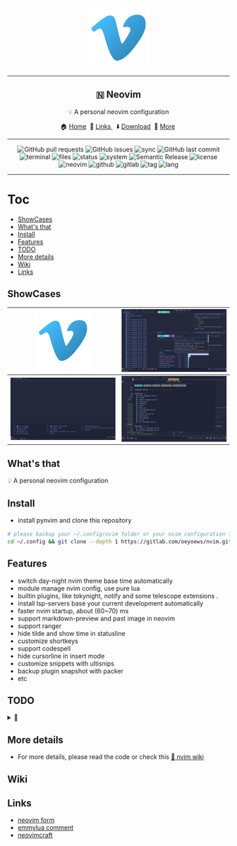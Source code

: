 <div align="center">
  <img src="img/vim.png" alt="vim" align="center" width=144><hr>
  <h2>🇳  Neovim</h2>
  <p> 💡 A personal neovim configuration</p>
	🏠 <a href="https://oeyoews.github.io/nvim">Home</a>&nbsp;
  🔗 <a href="">Links </a>&nbsp;
  ⬇️  <a  href="">Download</a>&nbsp;
  🔰 <a  href="">More</a>&nbsp;
  <hr>
</div>

<div align="center">
<!-- <img alt="Lines of code" src="https://img.shields.io/tokei/lines/github/oeyoews/nvim?color=cyan&logo=github&logoColor=violet&style=flat-square"> -->
<img alt="GitHub pull requests" src="https://img.shields.io/github/issues-pr/oeyoews/nvim?color=cyan&logo=github&logoColor=cyan&style=flat-square">
<img alt="GitHub issues" src="https://img.shields.io/github/issues-raw/oeyoews/nvim?color=green&logo=github&logoColor=cyan&style=flat-square">
<!-- <img src="https://img.shields.io/badge/Desktop-Gnome-blueviolet.svg?style=flat-square&logo=gnome&color=90E59A&logoColor=cyan" alt="desktop"> -->
<img src="https://img.shields.io/badge/Sync-Yes-blueviolet.svg?style=flat-square&logo=gitlab&color=90E59A&logoColor=green" alt="sync">
<img alt="GitHub last commit" src="https://img.shields.io/github/last-commit/oeyoews/nvim?logo=github&logoColor=cyan&style=flat-square">
<!-- <img alt="GitHub code size in bytes" src="https://img.shields.io/github/languages/code-size/oeyoews/nvim?label=Size&logo=git&style=flat-square"> -->
<img src="https://img.shields.io/badge/Terminal-alacritty-blueviolet.svg?style=flat-square&logo=powershell&color=90E59A&logoColor=green" alt="terminal">
<img src="https://img.shields.io/github/directory-file-count/oeyoews/nvim?color=green&label=Files&logo=Gnu&logoColor=violet&style=flat-square" alt="files">
<img src="https://img.shields.io/badge/Maintain-Yes-blueviolet.svg?style=flat-square&logo=Chakra-Ui&color=90E59A&logoColor=green" alt="status" >
<img src="https://img.shields.io/badge/System-Linux-white.svg?style=flat-square&logo=linux&logoColor=cyan&color=BB9AF7" alt="system">
<img src="https://img.shields.io/badge/%20%20%F0%9F%93%A6%F0%9F%9A%80-Semantic-e10079.svg?style=flat-square" alt="Semantic Release"/>
<img src="https://img.shields.io/badge/License-AGPL--3.0-green.svg?style=flat-square&logo=GNU&color=df967f&label=License" alt="license">
<img src="https://img.shields.io/badge/Neovim-0.8.0-blueviolet.svg?style=flat-square&logo=Neovim&color=90E59A&logoColor=green" alt="neovim">
<img src="https://img.shields.io/badge/Github-Yes-green.svg?style=flat-square&logo=github&label=Github&logoColor=cyan" alt="github">
<img src="https://img.shields.io/badge/Gitlab-Yes-ffcc00.svg?style=flat-square&logo=gitlab&label=Gitlab" alt="gitlab">
<img src="https://img.shields.io/gitlab/v/tag/oeyoews/nvim?color=green&logo=FastAPI&style=flat-square" alt="tag">
<!-- <img src="https://img.shields.io/badge/GIT-Yes-green.svg?style=flat-square&logo=git&label=GIT" alt="git"> -->
<!-- <img src="https://img.shields.io/badge/Shell-zsh-white.svg?style=flat-square&logo=Gnu-Bash&logoColor=9ECE6A&color=BB9AF7" alt="shell"> -->
<img src="https://img.shields.io/badge/Lang-lua-blueviolet.svg?style=flat-square&logo=lua&color=90E59A&logoColor=blue" alt="lang">
</div>
<hr>

# Toc

<!-- vim-markdown-toc Marked -->

- [ShowCases](#showcases)
- [What's that](#what's-that)
- [Install](#install)
- [Features](#features)
- [TODO](#todo)
- [More details](#more-details)
- [Wiki](#wiki)
- [Links](#links)

<!-- vim-markdown-toc -->

## ShowCases

|    <img src="img/vim.png" align="bottom" width=128/>    | <img src="img/example01.png" align="bottom" width=256/> |
| :-----------------------------------------------------: | :-----------------------------------------------------: |
| <img src="img/example02.png" align="bottom" width=256/> |    <img src="img/03.png" align="bottom" width=256/>     |

## What's that

💡 A personal neovim configuration

## Install

- install pynvim and clone this repository

```bash
# please backup your ~/.config/nvim folder or your nvim configuration firstly
cd ~/.config && git clone --depth 1 https://gitlab.com/oeyoews/nvim.git
```

## Features

- switch day-night nvim theme base time automatically
- module manage nvim config, use pure lua
- builtin plugins, like tokynight, notify and some telescope extensions .
- install lsp-servers base your current development automatically
- faster nvim startup, about (60~70) ms
- support markdown-preview and past image in neovim
- support ranger
- hide tilde and show time in statusline
- customize shortkeys
- support codespell
- hide cursorline in insert mode
- customize snippets with ultisnips
- backup plugin snapshot with packer
- etc

## TODO

<details>
<summary>🚀</summary>

- [ ] update startuptime plugin to suit night
- [ ] integrate bump plugins, format
- [ ] use function to replace find file
- [ ] inlay hints
- [ ] learn vim.api(nvim), such use vim.fn.executable to replace os.executable
- [ ] link null-ls or mason.nvim make a logger file
- [ ] theme: https://github.com/nshen/learn-neovim-lua/blob/main/lua/utils/change-colorscheme.lua
- [ ] tiny all which-key mappings
- [ ] control module to install or uninstall plugins
- [ ] use packer make packersnapshot
- [ ] emulate key pressing
- [x] cursor shake for null-ls
- [x] vim-plug or packer.nvim index probleb
- [x] config setting conflict
- [x] integrate husky and (prettier)
- [x] highlight paraness
- [x] learn lightspeed
- [x] learn use visual-line multi curline
- [?] json add double how effect config
- [x] add format stylua by ci/cd
- [x] insert mode to hide cursorline
- [x] automatically install filetype server when first open
- [?] bug: treesitter multi download
- [x] config opt(load)
- [x] learn packer, test packer automatically
- [x] format lua(include vim), this treesitter
- [x] learn lua: doom-nvim, nvchad to deeply look
- [x] add highlight symbols under cursor functions(terminal gnome support)
- [x] use packer.nvim to replace vim-plug
- [x] tidy vanilla.txt, maybe can write vanilla.markdown, last to txt
- [x] config tab space show in different filetype
- [x] move plugins/\*.lua to lua folder, and to pure lua config
- [x] add window number switch number(mousenum)
- [x] solve gitsign utf8
- [x] how to add templates in nvim
- [x] config norg table
- [x] config format
- [x] some sitution will cause error line repeat(maybe emoji or refresh time error)
- [x] snowflake: this emoji will cause this bug in kitty(only)
- [x] config new theme for material, like tilde,
- [x] add shortkeys in vim to open browser html
- [?] fix the zh bug(maybe also is terminal)
- [x] add random banner and random color startup <https://github.com/goolord/alpha-nvim/discussions/16#discussioncomment-2386902>
- [x] first install automatically install
- [x] config dashboard
- [x] this emjoi shadow bug, maybe is kitty terminal(switch to wezterm compare)
- [x] some error tip from feline(active)
- [x] learn it option setting and lsp multi separate setting: fix lua global vim setting, <https://github.com/AstroNvim/AstroNvim>,

</details>

## More details

- For more details, please read the code or check this [📖 nvim wiki](https://gitlab.com/oeyoews/nvim/-/wikis/home)

## Wiki

## Links

- [neovim form](https://neovim.discourse.group)
- [emmylua comment](https://emmylua.github.io/zh_CN/annotation.html)
- [neovimcraft](https://neovimcraft.com/)
